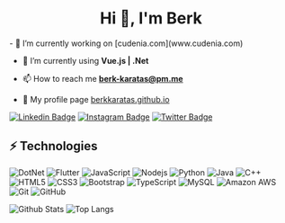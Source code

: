 <h1 align="center">Hi 👋, I'm Berk</h1>
- 🔭 I’m currently working on [cudenia.com](www.cudenia.com)

- 🌱 I’m currently using **Vue.js | .Net**

- 📫 How to reach me **berk-karatas@pm.me**

- 🌟 My profile page [berkkaratas.github.io](https://berkkaratas.github.io/)

[![Linkedin Badge](https://img.shields.io/badge/-berkkaratas-blue?style=flat-square&logo=Linkedin&logoColor=white&link=https://www.linkedin.com/in/berkkaratas/)](https://www.linkedin.com/in/berkkaratas/)
[![Instagram Badge](https://img.shields.io/badge/-berkkaratas95-purple?style=flat-square&logo=instagram&logoColor=white&link=https://instagram.com/berkkaratas95/)](https://instagram.com/berkkaratas95)
[![Twitter Badge](https://img.shields.io/badge/-berkkaratas95-blue?style=flat-square&logo=twitter&logoColor=white&link=https://twitter.com/berkkaratas95/)](https://twitter.com/berkkaratas95)

## ⚡ Technologies

![DotNet](https://img.shields.io/badge/-DotNet-black?style=flat-square&logo=dotnet)
![Flutter](https://img.shields.io/badge/-Flutter-black?style=flat-square&logo=flutter)
![JavaScript](https://img.shields.io/badge/-JavaScript-black?style=flat-square&logo=javascript)
![Nodejs](https://img.shields.io/badge/-Nodejs-black?style=flat-square&logo=Node.js)
![Python](https://img.shields.io/badge/-Python-black?style=flat-square&logo=Python)
![Java](https://img.shields.io/badge/-java-E34A86?style=flat-square&logo=java)
![C++](https://img.shields.io/badge/-C++-00599C?style=flat-square&logo=c)
![HTML5](https://img.shields.io/badge/-HTML5-E34F26?style=flat-square&logo=html5&logoColor=white)
![CSS3](https://img.shields.io/badge/-CSS3-1572B6?style=flat-square&logo=css3)
![Bootstrap](https://img.shields.io/badge/-Bootstrap-563D7C?style=flat-square&logo=bootstrap)
![TypeScript](https://img.shields.io/badge/-TypeScript-007ACC?style=flat-square&logo=typescript)
![MySQL](https://img.shields.io/badge/-MySQL-black?style=flat-square&logo=mysql)
![Amazon AWS](https://img.shields.io/badge/Amazon%20AWS-232F3E?style=flat-square&logo=amazon-aws)
![Git](https://img.shields.io/badge/-Git-black?style=flat-square&logo=git)
![GitHub](https://img.shields.io/badge/-GitHub-181717?style=flat-square&logo=github)

![Github Stats](https://github-readme-stats.vercel.app/api?username=berkkaratas&count_private=true&show_icons=true&include_all_commits=true)
![Top Langs](https://github-readme-stats.vercel.app/api/top-langs/?username=berkkaratas&hide=TeX&layout=compact)
